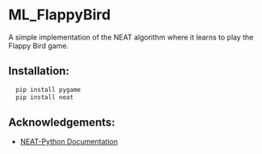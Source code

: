 
# ML_FlappyBird

A simple implementation of the NEAT algorithm where it learns to play the Flappy Bird game.

## Installation:

```bash
  pip install pygame
  pip install neat
```
    
## Acknowledgements:

 - [NEAT-Python Documentation](https://neat-python.readthedocs.io/en/latest/)

